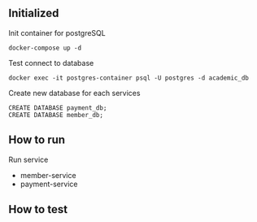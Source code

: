 ## Initialized
Init container for postgreSQL
```
docker-compose up -d
```

Test connect to database
```
docker exec -it postgres-container psql -U postgres -d academic_db
```

Create new database for each services
```
CREATE DATABASE payment_db;
CREATE DATABASE member_db;
```

## How to run
Run service
- member-service
- payment-service


## How to test
